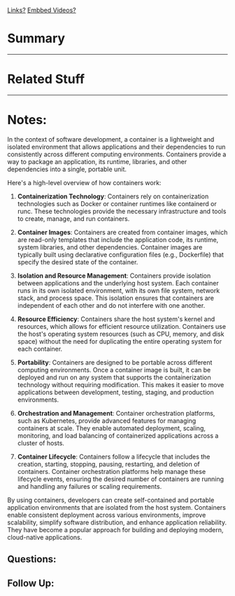 [Links?](#)
[Embbed Videos?](#)
# Summary

----
# Related Stuff

----
# Notes:
In the context of software development, a container is a lightweight and isolated environment that allows applications and their dependencies to run consistently across different computing environments. Containers provide a way to package an application, its runtime, libraries, and other dependencies into a single, portable unit.

Here's a high-level overview of how containers work:

1. **Containerization Technology**: Containers rely on containerization technologies such as Docker or container runtimes like containerd or runc. These technologies provide the necessary infrastructure and tools to create, manage, and run containers.

2. **Container Images**: Containers are created from container images, which are read-only templates that include the application code, its runtime, system libraries, and other dependencies. Container images are typically built using declarative configuration files (e.g., Dockerfile) that specify the desired state of the container.

3. **Isolation and Resource Management**: Containers provide isolation between applications and the underlying host system. Each container runs in its own isolated environment, with its own file system, network stack, and process space. This isolation ensures that containers are independent of each other and do not interfere with one another.

4. **Resource Efficiency**: Containers share the host system's kernel and resources, which allows for efficient resource utilization. Containers use the host's operating system resources (such as CPU, memory, and disk space) without the need for duplicating the entire operating system for each container.

5. **Portability**: Containers are designed to be portable across different computing environments. Once a container image is built, it can be deployed and run on any system that supports the containerization technology without requiring modification. This makes it easier to move applications between development, testing, staging, and production environments.

6. **Orchestration and Management**: Container orchestration platforms, such as Kubernetes, provide advanced features for managing containers at scale. They enable automated deployment, scaling, monitoring, and load balancing of containerized applications across a cluster of hosts.

7. **Container Lifecycle**: Containers follow a lifecycle that includes the creation, starting, stopping, pausing, restarting, and deletion of containers. Container orchestration platforms help manage these lifecycle events, ensuring the desired number of containers are running and handling any failures or scaling requirements.

By using containers, developers can create self-contained and portable application environments that are isolated from the host system. Containers enable consistent deployment across various environments, improve scalability, simplify software distribution, and enhance application reliability. They have become a popular approach for building and deploying modern, cloud-native applications.

## Questions:

## Follow Up:
